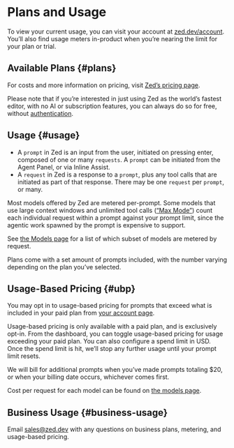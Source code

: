 # Plans and Usage

To view your current usage, you can visit your account at [zed.dev/account](https://zed.dev/account).
You’ll also find usage meters in-product when you’re nearing the limit for your plan or trial.

## Available Plans {#plans}

For costs and more information on pricing, visit [Zed’s pricing page](https://zed.dev/pricing).

Please note that if you’re interested in just using Zed as the world’s fastest editor, with no AI or subscription features, you can always do so for free, without [authentication](../accounts.md).

## Usage {#usage}

- A `prompt` in Zed is an input from the user, initiated on pressing enter, composed of one or many `requests`. A `prompt` can be initiated from the Agent Panel, or via Inline Assist.
- A `request` in Zed is a response to a `prompt`, plus any tool calls that are initiated as part of that response. There may be one `request` per `prompt`, or many.

Most models offered by Zed are metered per-prompt.
Some models that use large context windows and unlimited tool calls ([“Max Mode”](./models.md#max-mode)) count each individual request within a prompt against your prompt limit, since the agentic work spawned by the prompt is expensive to support.

See [the Models page](./models.md) for a list of which subset of models are metered by request.

Plans come with a set amount of prompts included, with the number varying depending on the plan you’ve selected.

## Usage-Based Pricing {#ubp}

You may opt in to usage-based pricing for prompts that exceed what is included in your paid plan from [your account page](https://zed.dev/account).

Usage-based pricing is only available with a paid plan, and is exclusively opt-in.
From the dashboard, you can toggle usage-based pricing for usage exceeding your paid plan.
You can also configure a spend limit in USD.
Once the spend limit is hit, we’ll stop any further usage until your prompt limit resets.

We will bill for additional prompts when you’ve made prompts totaling $20, or when your billing date occurs, whichever comes first.

Cost per request for each model can be found on [the models page](./models.md).

## Business Usage {#business-usage}

Email [sales@zed.dev](mailto:sales@zed.dev) with any questions on business plans, metering, and usage-based pricing.
